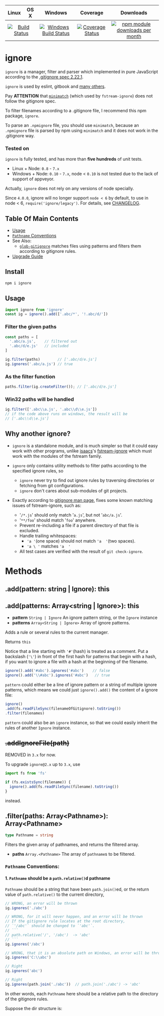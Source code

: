 <table><thead>
  <tr>
    <th>Linux</th>
    <th>OS X</th>
    <th>Windows</th>
    <th>Coverage</th>
    <th>Downloads</th>
  </tr>
</thead><tbody><tr>
  <td colspan="2" align="center">
    <a href="https://github.com/kaelzhang/node-ignore/actions/workflows/nodejs.yml">
    <img
      src="https://github.com/kaelzhang/node-ignore/actions/workflows/nodejs.yml/badge.svg"
      alt="Build Status" /></a>
  </td>
  <td align="center">
    <a href="https://ci.appveyor.com/project/kaelzhang/node-ignore">
    <img
      src="https://ci.appveyor.com/api/projects/status/github/kaelzhang/node-ignore?branch=master&svg=true"
      alt="Windows Build Status" /></a>
  </td>
  <td align="center">
    <a href="https://codecov.io/gh/kaelzhang/node-ignore">
    <img
      src="https://codecov.io/gh/kaelzhang/node-ignore/branch/master/graph/badge.svg"
      alt="Coverage Status" /></a>
  </td>
  <td align="center">
    <a href="https://www.npmjs.org/package/ignore">
    <img
      src="http://img.shields.io/npm/dm/ignore.svg"
      alt="npm module downloads per month" /></a>
  </td>
</tr></tbody></table>

# ignore

`ignore` is a manager, filter and parser which implemented in pure JavaScript according to the [.gitignore spec 2.22.1](http://git-scm.com/docs/gitignore).

`ignore` is used by eslint, gitbook and [many others](https://www.npmjs.com/browse/depended/ignore).

Pay **ATTENTION** that [`minimatch`](https://www.npmjs.org/package/minimatch) (which used by `fstream-ignore`) does not follow the gitignore spec.

To filter filenames according to a .gitignore file, I recommend this npm package, `ignore`.

To parse an `.npmignore` file, you should use `minimatch`, because an `.npmignore` file is parsed by npm using `minimatch` and it does not work in the .gitignore way.

### Tested on

`ignore` is fully tested, and has more than **five hundreds** of unit tests.

- Linux + Node: `0.8` - `7.x`
- Windows + Node: `0.10` - `7.x`, node < `0.10` is not tested due to the lack of support of appveyor.

Actually, `ignore` does not rely on any versions of node specially.

Since `4.0.0`, ignore will no longer support `node < 6` by default, to use in node < 6, `require('ignore/legacy')`. For details, see [CHANGELOG](https://github.com/kaelzhang/node-ignore/blob/master/CHANGELOG.md).

## Table Of Main Contents

- [Usage](#usage)
- [`Pathname` Conventions](#pathname-conventions)
- See Also:
  - [`glob-gitignore`](https://www.npmjs.com/package/glob-gitignore) matches files using patterns and filters them according to gitignore rules.
- [Upgrade Guide](#upgrade-guide)

## Install

```sh
npm i ignore
```

## Usage

```js
import ignore from 'ignore'
const ig = ignore().add(['.abc/*', '!.abc/d/'])
```

### Filter the given paths

```js
const paths = [
  '.abc/a.js',    // filtered out
  '.abc/d/e.js'   // included
]

ig.filter(paths)        // ['.abc/d/e.js']
ig.ignores('.abc/a.js') // true
```

### As the filter function

```js
paths.filter(ig.createFilter()); // ['.abc/d/e.js']
```

### Win32 paths will be handled

```js
ig.filter(['.abc\\a.js', '.abc\\d\\e.js'])
// if the code above runs on windows, the result will be
// ['.abc\\d\\e.js']
```

## Why another ignore?

- `ignore` is a standalone module, and is much simpler so that it could easy work with other programs, unlike [isaacs](https://npmjs.org/~isaacs)'s [fstream-ignore](https://npmjs.org/package/fstream-ignore) which must work with the modules of the fstream family.

- `ignore` only contains utility methods to filter paths according to the specified ignore rules, so
  - `ignore` never try to find out ignore rules by traversing directories or fetching from git configurations.
  - `ignore` don't cares about sub-modules of git projects.

- Exactly according to [gitignore man page](http://git-scm.com/docs/gitignore), fixes some known matching issues of fstream-ignore, such as:
  - '`/*.js`' should only match '`a.js`', but not '`abc/a.js`'.
  - '`**/foo`' should match '`foo`' anywhere.
  - Prevent re-including a file if a parent directory of that file is excluded.
  - Handle trailing whitespaces:
    - `'a '`(one space) should not match `'a  '`(two spaces).
    - `'a \ '` matches `'a  '`
  - All test cases are verified with the result of `git check-ignore`.

# Methods

## .add(pattern: string | Ignore): this
## .add(patterns: Array<string | Ignore>): this

- **pattern** `String | Ignore` An ignore pattern string, or the `Ignore` instance
- **patterns** `Array<String | Ignore>` Array of ignore patterns.

Adds a rule or several rules to the current manager.

Returns `this`

Notice that a line starting with `'#'`(hash) is treated as a comment. Put a backslash (`'\'`) in front of the first hash for patterns that begin with a hash, if you want to ignore a file with a hash at the beginning of the filename.

```js
ignore().add('#abc').ignores('#abc')    // false
ignore().add('\\#abc').ignores('#abc')   // true
```

`pattern` could either be a line of ignore pattern or a string of multiple ignore patterns, which means we could just `ignore().add()` the content of a ignore file:

```js
ignore()
.add(fs.readFileSync(filenameOfGitignore).toString())
.filter(filenames)
```

`pattern` could also be an `ignore` instance, so that we could easily inherit the rules of another `Ignore` instance.

## <strike>.addIgnoreFile(path)</strike>

REMOVED in `3.x` for now.

To upgrade `ignore@2.x` up to `3.x`, use

```js
import fs from 'fs'

if (fs.existsSync(filename)) {
  ignore().add(fs.readFileSync(filename).toString())
}
```

instead.

## .filter(paths: Array&lt;Pathname&gt;): Array&lt;Pathname&gt;

```ts
type Pathname = string
```

Filters the given array of pathnames, and returns the filtered array.

- **paths** `Array.<Pathname>` The array of `pathname`s to be filtered.

### `Pathname` Conventions:

#### 1. `Pathname` should be a `path.relative()`d pathname

`Pathname` should be a string that have been `path.join()`ed, or the return value of `path.relative()` to the current directory,

```js
// WRONG, an error will be thrown
ig.ignores('./abc')

// WRONG, for it will never happen, and an error will be thrown
// If the gitignore rule locates at the root directory,
// `'/abc'` should be changed to `'abc'`.
// ```
// path.relative('/', '/abc')  -> 'abc'
// ```
ig.ignores('/abc')

// WRONG, that it is an absolute path on Windows, an error will be thrown
ig.ignores('C:\\abc')

// Right
ig.ignores('abc')

// Right
ig.ignores(path.join('./abc'))  // path.join('./abc') -> 'abc'
```

In other words, each `Pathname` here should be a relative path to the directory of the gitignore rules.

Suppose the dir structure is:

```